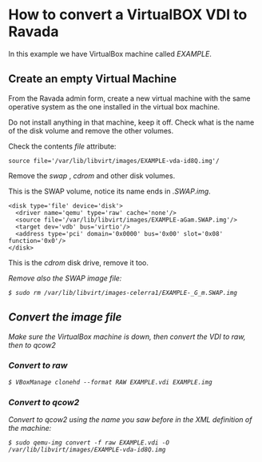 # How to convert a VirtualBOX VDI to Ravada

In this example we have VirtualBox machine called *EXAMPLE*.

## Create an empty Virtual Machine

From the Ravada admin form, create a new virtual machine with the same operative
system as the one installed in the virtual box machine.

Do not install anything in that machine, keep it off. Check what is the name of
the disk volume and remove the other volumes.

Check the contents _file_ attribute:

    source file='/var/lib/libvirt/images/EXAMPLE-vda-id8Q.img'/

Remove the _swap_ , _cdrom_ and other disk volumes.

This is the SWAP volume, notice its name ends in _.SWAP.img_.

    <disk type='file' device='disk'>
      <driver name='qemu' type='raw' cache='none'/>
      <source file='/var/lib/libvirt/images/EXAMPLE-aGam.SWAP.img'/>
      <target dev='vdb' bus='virtio'/>
      <address type='pci' domain='0x0000' bus='0x00' slot='0x08' function='0x0'/>
    </disk>

This is the _cdrom_ disk drive, remove it too.

   <disk type='file' device='cdrom'>
      <driver name='qemu' type='raw'/>
      <source file='/var/lib/libvirt/images/ubuntu-16.04.2-desktop-i386.iso'/>
      <target dev='hdc' bus='ide'/>
      <readonly/>
      <boot order='2'/>
      <address type='drive' controller='0' bus='1' target='0' unit='0'/>
    </disk>


Remove also the SWAP image file:

    $ sudo rm /var/lib/libvirt/images-celerra1/EXAMPLE-_G_m.SWAP.img

## Convert the image file

Make sure the VirtualBox machine is down, then convert the VDI to raw, then to qcow2


### Convert to raw

    $ VBoxManage clonehd --format RAW EXAMPLE.vdi EXAMPLE.img

### Convert to qcow2

Convert to qcow2 using the name you saw before in the _XML_ definition of the machine:

    $ sudo qemu-img convert -f raw EXAMPLE.vdi -O /var/lib/libvirt/images/EXAMPLE-vda-id8Q.img

